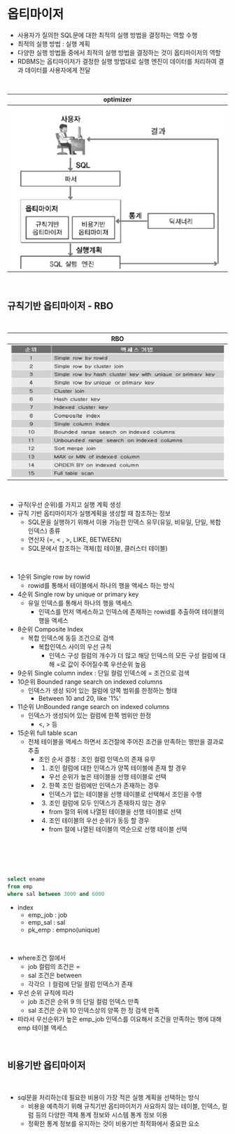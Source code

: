 # 옵티마이저

- 사용자가 질의한 SQL문에 대한 최적의 실행 방법을 결정하는 역할 수행
- 최적의 실행 방법 : 실행 계획
- 다양한 실행 방법들 중에서 최적의 실행 방법을 결정하는 것이 옵티마이저의 역할
- RDBMS는 옵티마이저가 결정한 실행 방법대로 실행 엔진이 데이터를 처리하여 결과 데이터를 사용자에게 전달

</br>

|                  optimizer                  |
| :-----------------------------------------: |
| ![optimizer](./res/../../res/optimizer.png) |

</br>

## 규칙기반 옵티마이저 - RBO

</br>

|               RBO               |
| :-----------------------------: |
| ![rbo](./res/../../res/rbo.png) |

</br>

- 규칙(우선 순위)를 가지고 실행 계획 생성
- 규칙 기반 옵티마이저가 실행계획을 생성할 때 참조하는 정보
  - SQL문을 실행하기 위해서 이용 가능한 인덱스 유무(유일, 비유일, 단일, 복합 인덱스) 종류
  - 연산자 (=, < , >, LIKE, BETWEEN)
  - SQL문에서 참조하는 객체(힙 테이블, 클러스터 테이블)

</br>

- 1순위 Single row by rowid
  - rowid를 통해서 테이블에서 하나의 행을 액세스 하는 방식
- 4순위 Single row by unique or primary key
  - 유일 인덱스를 통해서 하나의 행을 액세스
    - 인덱스를 먼저 액세스하고 인덱스에 존재하는 rowid를 추출하여 테이블의 행을 액세스
- 8순위 Composite Index
  - 복합 인덱스에 동등 조건으로 검색
    - 복합인덱스 사이의 우선 규칙
      - 인덱스 구성 컬럼의 개수가 더 많고 해당 인덱스의 모든 구성 컬럼에 대해 =로 값이 주어질수록 우선순위 높음
- 9순위 Single column index : 단일 컬럼 인덱스에 = 조건으로 검색
- 10순위 Bounded range search on indexed columns
  - 인덱스가 생성 되어 있는 컬럼에 양쪽 범위를 한정하는 형태
    - Between 10 and 20, like '1%'
- 11순위 UnBounded range search on indexed columns
  - 인덱스가 생성되어 있는 컬럼에 한쪽 범위만 한정
    - <, > 등
- 15순위 full table scan
  - 전체 테이블을 액세스 하면서 조건절에 주어진 조건을 만족하는 행만을 결과로 추출
    - 조인 순서 결정 : 조인 컬럼 인덱스의 존재 유무
    - 1. 조인 컬럼에 대한 인덱스가 양쪽 테이블에 존재 할 경우
      - 우선 순위가 높은 테이블을 선행 테이블로 선택
    - 2. 한쪽 조인 컬럼에만 인덱스가 존재하는 경우
      - 인덱스가 없는 테이블을 선행 테이블로 선택해서 조인을 수행
    - 3. 조인 컬럼에 모두 인덱스가 존재하지 않는 경우
      - from 절의 뒤에 나열된 테이블을 선행 테이블로 선택
    - 4. 조인 테이블의 우선 순위가 동등 할 경우
      - from 절에 나열된 테이블의 역순으로 선행 테이블 선택

</br>
</br>
</br>

```sql

select ename
from emp
where sal between 3000 and 6000

```

- index
  - emp_job : job
  - emp_sal : sal
  - pk_emp : empno(unique)

</br>

- where조건 절에서
  - job 컬럼의 조건은 =
  - sal 조건은 between
  - 각각으 ㅣ컬럼에 단일 컬럼 인덱스가 존재
- 우선 순위 규칙에 따라
  - job 조건은 순위 9 의 단일 컬럼 인덱스 만족
  - sal 조건은 순위 10 인덱스상의 양쪽 한 정 검색 만족
- 따라서 우선순위가 높은 emp_job 인덱스를 이요해서 조건을 만족하는 행에 대해 emp 테이블 액세스

</br>

## 비용기반 옵티마이저

</br>

- sql문을 처리하는데 필요한 비용이 가장 적은 실행 계획을 선택하는 방식
  - 비용을 예측하기 위해 규칙기반 옵티마이저가 사요하지 않는 테이블, 인덱스, 컬럼 등의 다양한 객체 통계 정보와 시스템 통계 정보 이용
  - 정확한 통계 정보를 유지하는 것이 비용기반 최적화에서 중요한 요소

</br>
